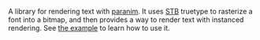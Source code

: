 A library for rendering text with [paranim](https://github.com/paranim/paranim). It uses [STB](https://github.com/nothings/stb) truetype to rasterize a font into a bitmap, and then provides a way to render text with instanced rendering. See [the example](https://github.com/paranim/paranim/blob/master/examples/src/ex27_text.nim) to learn how to use it.
